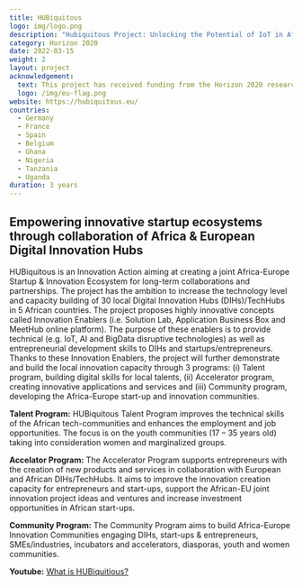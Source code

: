```yaml
---
title: HUBiquitous
logo: img/logo.png
description: "Hubiquitous Project: Unlocking the Potential of IoT in Africa"
category: Horizon 2020
date: 2022-03-15
weight: 2
layout: project
acknowledgement:
  text: This project has received funding from the Horizon 2020 research and innovation programme under grant agreement No 101016895
  logo: /img/eu-flag.png
website: https://hubiquitous.eu/
countries:
  - Germany
  - France
  - Spain
  - Belgium
  - Ghana
  - Nigeria
  - Tanzania
  - Uganda
duration: 3 years
---
```

 

## Empowering innovative startup ecosystems through collaboration of Africa & European Digital Innovation Hubs

HUBiquitous is an Innovation Action aiming at creating a joint Africa-Europe Startup & Innovation Ecosystem for long-term collaborations and partnerships. The project has the ambition to increase the technology level and capacity building of 30 local Digital Innovation  Hubs (DIHs)/TechHubs in 5 African countries.
The project proposes highly innovative concepts called Innovation Enablers (i.e. Solution Lab, Application Business Box and MeetHub online platform). The purpose of these enablers is to provide technical (e.g. IoT, AI and BigData disruptive technologies) as well as entrepreneurial development skills to DIHs and startups/entrepreneurs. Thanks to these Innovation Enablers, the project will further demonstrate and build the local innovation capacity through 3 programs: (i) Talent program, building digital skills for local talents, (ii) Accelerator program, creating innovative applications and services and (iii) Community program, developing the Africa-Europe start-up and innovation communities.

**Talent Program:**
HUBiquitous Talent Program improves the technical skills of the African tech-communities and enhances the employment and job opportunities. The focus is on the youth communities (17 – 35 years old) taking into consideration women and marginalized groups.

**Accelator Program:**
The Accelerator Program supports entrepreneurs with the creation of new products and services in collaboration with European and African DIHs/TechHubs. It aims to improve the innovation creation capacity for entrepreneurs and start-ups, support the African-EU joint innovation project ideas and ventures and increase investment opportunities in African start-ups.

**Community Program:**
The Community Program aims to build Africa-Europe Innovation Communities engaging DIHs, start-ups & entrepreneurs, SMEs/industries, incubators and accelerators, diasporas, youth and women communities.


**Youtube:** [What is HUBiquitious?](https://www.youtube.com/watch?v=zm5a7m4nLiA)

